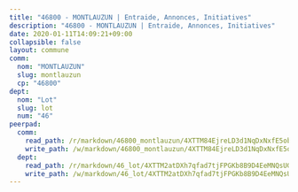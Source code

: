```yaml
---
title: "46800 - MONTLAUZUN | Entraide, Annonces, Initiatives"
description: "46800 - MONTLAUZUN | Entraide, Annonces, Initiatives"
date: 2020-01-11T14:09:21+09:00
collapsible: false
layout: commune
comm:
  nom: "MONTLAUZUN"
  slug: montlauzun
  cp: "46800"
dept:
  nom: "Lot"
  slug: lot
  num: "46"
peerpad:
  comm:
    read_path: /r/markdown/46800_montlauzun/4XTTM84EjreLD3d1NqDxNxfE5obpie6vQkT1opeVi8tEQ6qEy
    write_path: /w/markdown/46800_montlauzun/4XTTM84EjreLD3d1NqDxNxfE5obpie6vQkT1opeVi8tEQ6qEy-K3TgTqUiMzek3YHF6niFVEbNrutPcqoz1JqN1LL8erVf6NRsZGGxpbJhEg9M1NqngESzK76p9JCLMMEgRvH6YkdhDAeiZrisTuJVbhMfyFDZSZkuh23CAeged6JJ984gJUvBbyQV
  dept:
    read_path: /r/markdown/46_lot/4XTTM2atDXh7qfad7tjFPGKb8B9D4EeMNQsUG7H6r5PvcsmQY
    write_path: /w/markdown/46_lot/4XTTM2atDXh7qfad7tjFPGKb8B9D4EeMNQsUG7H6r5PvcsmQY-K3TgUvJaCyZvzJ7KFBouD3E9Db8SxVd6F9MJ4VM5wtYfGyhK8U9f2jgCEG1ZP5QbGj9NK2WPVZdPjtw9bJHLE1PoGwVsSft8aSDsZrWh6CwkugjgRfbWWHf5TabrG7vmtM7v9WUc
---
```


